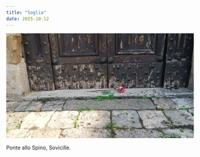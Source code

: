 ```yaml
---
title: "Soglia"
date: 2025-10-12
---
```


![](images/20251012125635.jpg)

Ponte allo Spino, Sovicille. 
